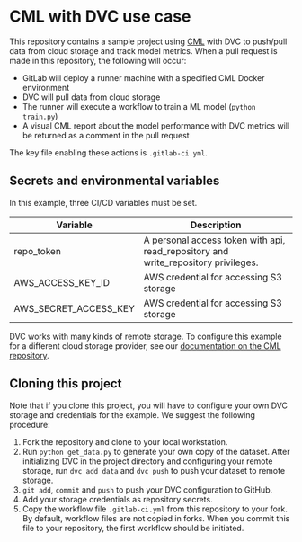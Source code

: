 # CML with DVC use case

This repository contains a sample project using [CML](https://github.com/iterative/cml) with DVC to push/pull data from cloud storage and track model metrics. When a pull request is made in this repository, the following will occur:
- GitLab will deploy a runner machine with a specified CML Docker environment
- DVC will pull data from cloud storage
- The runner will execute a workflow to train a ML model (`python train.py`)
- A visual CML report about the model performance with DVC metrics will be returned as a comment in the pull request

The key file enabling these actions is `.gitlab-ci.yml`.

## Secrets and environmental variables
In this example, three CI/CD variables must be set. 

| Variable  | Description  | 
|---|---|
|  repo_token | A personal access token with api, read_repository and write_repository privileges.  |
| AWS_ACCESS_KEY_ID  | AWS credential for accessing S3 storage  | 
| AWS_SECRET_ACCESS_KEY | AWS credential for accessing S3 storage |

DVC works with many kinds of remote storage. To configure this example for a different cloud storage provider, see our [documentation on the CML repository](https://github.com/iterative/cml#using-cml-with-dvc).

## Cloning this project
Note that if you clone this project, you will have to configure your own DVC storage and credentials for the example. We suggest the following procedure:

1. Fork the repository and clone to your local workstation. 
2. Run `python get_data.py` to generate your own copy of the dataset. After initializing DVC in the project directory and configuring your remote storage, run `dvc add data` and `dvc push` to push your dataset to remote storage.
3. `git add`, `commit` and `push` to push your DVC configuration to GitHub.
4. Add your storage credentials as repository secrets.
5. Copy the workflow file `.gitlab-ci.yml` from this repository to your fork. By default, workflow files are not copied in forks. When you commit this file to your repository, the first workflow should be initiated. 
